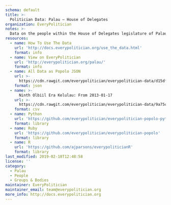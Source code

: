 ```yaml
---
schema: default
title: >-
  Politician Data: Palau — House of Delegates
organization: EveryPolitician
notes: >-
  Data on the people within the House of Delegates legislature of Palau.
resources:
  - name: How To Use The Data
    url: 'http://docs.everypolitician.org/use_the_data.html'
    format: info
  - name: View on EveryPolitician
    url: 'http://everypolitician.org/palau/'
    format: info
  - name: All Data as Popolo JSON
    url: >-
      https://cdn.rawgit.com/everypolitician/everypolitician-data/d15df8bcec79c19d5c0103e6a515a4386100bf07/data/Palau/House_of_Delegates/ep-popolo-v1.0.json
    format: json
  - name: >-
      Ninth Olbiil Era Kelulau: From 2013-01-17
    url: >-
      https://cdn.rawgit.com/everypolitician/everypolitician-data/9a75c94fb3f01a45e5616242dec9743ba96f137f/data/Palau/House_of_Delegates/term-2012.csv
    format: csv
  - name: Python
    url: 'https://github.com/everypolitician/everypolitician-popolo-python'
    format: library
  - name: Ruby
    url: 'https://github.com/everypolitician/everypolitician-popolo'
    format: library
  - name: R
    url: 'https://github.com/ajparsons/everypoliticianR'
    format: library
last_modified: 2019-02-18T12:48:58
license: ''
category:
  - Palau
  - People
  - Groups & Bodies
maintainer: EveryPolitician
maintainer_email: team@everypolitician.org
more_info: http://docs.everypolitician.org
---
```

